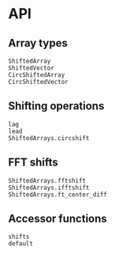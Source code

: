 # API

## Array types

```@docs
ShiftedArray
ShiftedVector
CircShiftedArray
CircShiftedVector
```

## Shifting operations

```@docs
lag
lead
ShiftedArrays.circshift
```

## FFT shifts

```@docs
ShiftedArrays.fftshift
ShiftedArrays.ifftshift
ShiftedArrays.ft_center_diff
```

## Accessor functions

```@docs
shifts
default
```
